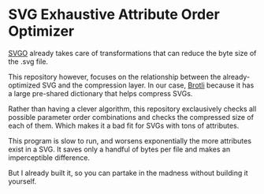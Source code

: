 SVG Exhaustive Attribute Order Optimizer
========================================

[SVGO](https://github.com/svg/svgo) already takes care of transformations
that can reduce the byte size of the .svg file.

This repository however, focuses on the relationship between the already-optimized SVG
and the compression layer. In our case, [Brotli](https://github.com/google/brotli)
because it has a large pre-shared dictionary that helps compress SVGs.

Rather than having a clever algorithm, this repository exclausively checks all possible
parameter order combinations and checks the compressed size of each of them. Which makes
it a bad fit for SVGs with tons of attributes.

This program is slow to run, and worsens exponentially the more attributes exist in a SVG.
It saves only a handful of bytes per file and makes an imperceptible difference.

But I already built it, so you can partake in the madness without building it yourself.
